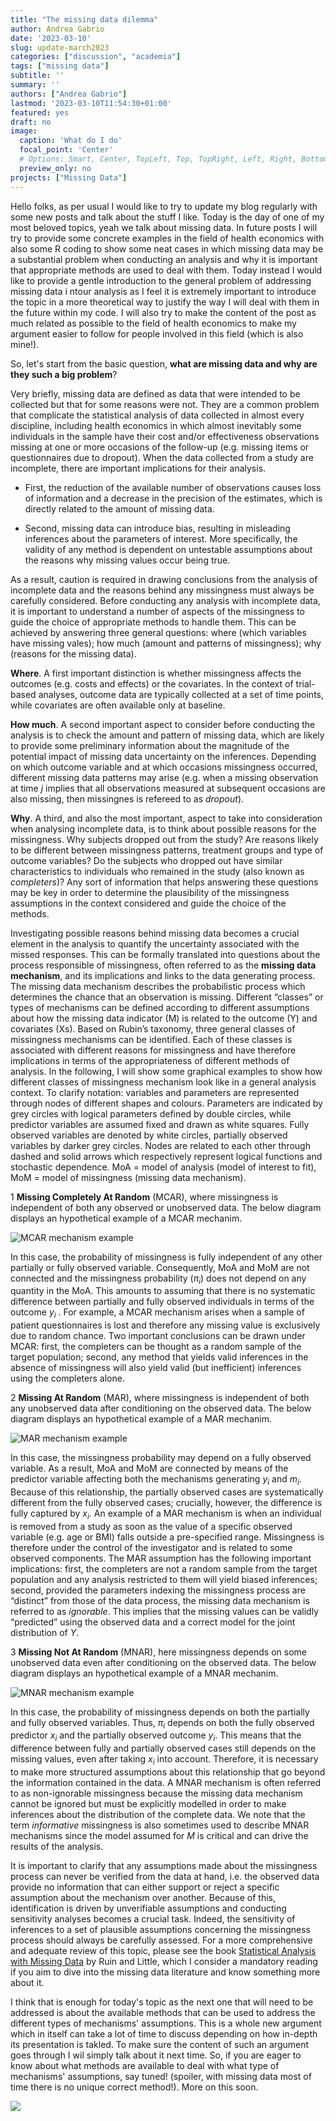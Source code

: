 ```yaml
---
title: "The missing data dilemma"
author: Andrea Gabrio
date: '2023-03-10'
slug: update-march2023
categories: ["discussion", "academia"]
tags: ["missing data"]
subtitle: ''
summary: ''
authors: ["Andrea Gabrio"]
lastmod: '2023-03-10T11:54:30+01:00'
featured: yes
draft: no
image:
  caption: 'What do I do'
  focal_point: 'Center'
  # Options: Smart, Center, TopLeft, Top, TopRight, Left, Right, BottomLeft, Bottom, BottomRight
  preview_only: no
projects: ["Missing Data"]
---
```


Hello folks, as per usual I would like to try to update my blog regularly with some new posts and talk about the stuff I like. Today is the day of one of my most beloved topics, yeah we talk about missing data. In future posts I will try to provide some concrete examples in the field of health economics with also some R coding to show some neat cases in which missing data may be a substantial problem when conducting an analysis and why it is important that appropriate methods are used to deal with them. Today instead I would like to provide a gentle introduction to the general problem of addressing missing data i ntour analysis as I feel it is extremely important to introduce the topic in a more theoretical way to justify the way I will deal with them in the future within my code. I will also try to make the content of the post as much related as possible to the field of health economics to make my argument easier to follow for people involved in this field (which is also mine!).

So, let's start from the basic question, **what are missing data and why are they such a big problem**? 

Very briefly, missing data are defined as data that were intended to be collected but that for some reasons were not. They are a common problem that complicate the statistical analysis of data collected in almost every discipline, including health economics in which almost inevitably some individuals in the sample have their cost and/or effectiveness observations missing at one or more occasions of the follow-up (e.g. missing items or questionnaires due to dropout). When the data collected from a study are incomplete, there are important implications for their analysis. 

 - First, the reduction of the available number of observations causes loss of information and a decrease in the precision of the estimates, which is directly related to the amount of missing data.

 - Second, missing data can introduce bias, resulting in misleading inferences about the parameters of interest. More specifically, the validity of any method is dependent on untestable assumptions about the reasons why missing values occur being true. 

As a result, caution is required in drawing conclusions from the analysis of incomplete data and the reasons behind any missingness must always be carefully considered. Before conducting any analysis with incomplete data, it is important to understand a number of aspects of the missingness to guide the choice of appropriate methods to handle them. This can be achieved by answering three general questions: where (which variables have missing vales); how much (amount and patterns of missingness); why (reasons for the missing data).


**Where**.
A first important distinction is whether missingness affects the outcomes (e.g. costs and effects) or the covariates. In the context of trial-based analyses, outcome data are typically collected at a set of time points, while covariates are often available only at baseline.

**How much**.
A second important aspect to consider before conducting the analysis is to check the amount and pattern of missing data, which are likely to provide some preliminary information about the magnitude of the potential impact of missing data uncertainty on the inferences. Depending on which outcome variable and at which occasions missingness occurred, different missing data patterns may arise (e.g. when a missing observation at time $j$ implies that all observations measured at subsequent occasions are also missing, then missingnes is refereed to as *dropout*).

**Why**.
A third, and also the most important, aspect to take into consideration when analysing incomplete data, is to think about possible reasons for the missingness. Why subjects dropped out from the study? Are reasons likely to be different between missingness patterns, treatment groups and type of outcome variables? Do the subjects who dropped out have similar characteristics to individuals who remained in the study (also known as *completers*)?
Any sort of information that helps answering these questions may be key in order to determine the plausibility of the missingness assumptions in the context considered and guide the choice of the methods.


Investigating possible reasons behind missing data becomes a crucial element in the analysis to quantify the uncertainty associated with the missed responses. This can be formally translated into questions about the process responsible of missingness, often referred to as the **missing data mechanism**, and its implications and links to the data generating process. The missing data mechanism describes the probabilistic process which
determines the chance that an observation is missing. Different “classes” or types of mechanisms can be defined according to different assumptions about how the missing data indicator (M) is related to the outcome (Y) and covariates (Xs). Based on Rubin’s taxonomy, three general classes of missingness mechanisms can be identified. Each of these classes is associated with different reasons for missingness and have therefore implications in terms of the appropriateness of different methods of analysis. In the following, I will show some graphical examples to show how different classes of missingness mechanism look like in a general analysis context. To clarify notation: variables and parameters are represented through nodes of different shapes and colours. Parameters are indicated by grey circles with logical parameters defined by double circles, while predictor variables are assumed fixed and drawn as white squares. Fully observed variables are denoted by white circles, partially observed variables by darker grey circles. Nodes are related to each other through dashed and solid arrows which respectively represent logical functions and stochastic dependence. MoA = model of analysis (model of interest to fit), MoM = model of missingness (missing data mechanism).

 1  **Missing Completely At Random** (MCAR), where missingness is independent of both any observed or unobserved data. The below diagram displays an hypothetical example of a MCAR mechanim. 

![MCAR mechanism example](/media/pic_MCAR.png)

In this case, the probability of missingness is fully independent of any other partially or fully observed variable. Consequently, MoA and MoM are not connected and the missingness probability ($\pi_i$) does not depend on any quantity in the MoA. This amounts to assuming that there is no systematic difference between partially and fully observed individuals in terms of the outcome $y_i$
. For example, a MCAR mechanism arises when a sample of patient questionnaires is lost and therefore any missing value is exclusively due to random chance. Two important conclusions can be drawn under MCAR: first, the completers can be thought as a random sample of the target population; second, any method that yields valid inferences in the absence of missingness will also yield valid (but inefficient) inferences using the completers alone. 

 2  **Missing At Random** (MAR), where missingness is independent of both any unobserved data after conditioning on the observed data. The below diagram displays an hypothetical example of a MAR mechanim. 

![MAR mechanism example](/media/pic_MAR.png)

In this case, the missingness probability may depend on a fully observed variable. As a result, MoA and MoM are connected by means of the predictor variable affecting both the mechanisms generating $y_i$ and $m_i$. Because of this relationship, the partially observed cases are systematically different from the fully observed cases; crucially, however, the difference is fully captured by $x_i$. An example of a MAR mechanism is when an individual is removed from a study as soon as the value of a specific observed variable (e.g. age or BMI) falls outside a pre-specified range. Missingness is therefore under the control of the investigator and is related to some observed components. The MAR assumption has the following important implications: first, the completers are not a random sample from the target population and any analysis restricted to them will yield biased inferences; second, provided the parameters indexing the missingness process are “distinct” from those of the data process, the missing data mechanism is referred to as *ignorable*. This implies that the missing values can be validly “predicted” using the observed data and a correct model for the joint distribution of $Y$.

 3  **Missing Not At Random** (MNAR), here missingness depends on some unobserved data even after conditioning on the observed data. The below diagram displays an hypothetical example of a MNAR mechanim. 

![MNAR mechanism example](/media/pic_MNAR.png)

In this case, the probability of missingness depends on both the partially and fully observed variables. Thus, $\pi_i$ depends on both the fully observed predictor $x_i$ and the partially observed outcome $y_i$. This means that the difference between fully and partially observed cases still depends on the missing values, even after taking $x_i$ into account. Therefore, it is necessary to make more structured assumptions about this relationship that go beyond the information contained in the data. A MNAR mechanism is often referred to as non-ignorable missingness because the missing data mechanism cannot be ignored but must be explicitly modelled in order to make inferences about the distribution of the complete data. We note that the term *informative* missingness is also sometimes used to describe MNAR mechanisms since the model assumed for $M$ is critical and can drive the results of the analysis.

It is important to clarify that any assumptions made about the missingness process can never be verified from the data at hand, i.e. the observed data provide no information that can either support or reject a specific assumption about the mechanism over another. Because of this, identification is driven by unverifiable assumptions and conducting sensitivity analyses becomes a crucial task. Indeed, the sensitivity of inferences to a set of plausible assumptions concerning the missingness process should always be carefully assessed. For a more comprehensive and adequate review of this topic, please see the book [Statistical Analysis with Missing Data](https://www.wiley.com/en-us/Statistical+Analysis+with+Missing+Data%2C+3rd+Edition-p-9780470526798) by Ruin and Little, which I consider a mandatory reading if you aim to dive into the missing data literature and know something more about it.

I think that is enough for today's topic as the next one that will need to be addressed is about the available methods that can be used to address the different types of mechanisms' assumptions. This is a whole new argument which in itself can take a lot of time to discuss depending on how in-depth its presentation is takled. To make sure the content of such an argument goes through I wil simply talk about it next time. So, if you are eager to know about what methods are available to deal with what type of mechanisms' assumptions, say tuned! (spoiler, with missing data most of time there is no unique correct method!). More on this soon.


![](https://i.gifer.com/GbJm.gif)